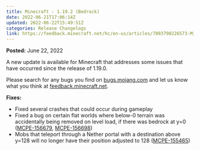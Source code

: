 ```yaml
---
title: Minecraft - 1.19.2 (Bedrock)
date: 2022-06-21T17:06:14Z
updated: 2022-06-22T15:49:51Z
categories: Release Changelogs
link: https://feedback.minecraft.net/hc/en-us/articles/7093790226573-Minecraft-1-19-2-Bedrock-
---
```


**Posted:** June 22, 2022

A new update is available for Minecraft that addresses some issues that have occurred since the release of 1.19.0.

Please search for any bugs you find on [bugs.mojang.com](https://bugs.mojang.com/) and let us know what you think at [feedback.minecraft.net](https://feedback.minecraft.net/).

**Fixes:**

-   Fixed several crashes that could occur during gameplay
-   Fixed a bug on certain flat worlds where below-0 terrain was accidentally being removed on level load, if there was bedrock at y=0 ([MCPE-156679](https://bugs.mojang.com/browse/MCPE-156679), [MCPE-156698](https://bugs.mojang.com/browse/MCPE-156698))
-   Mobs that teleport through a Nether portal with a destination above y=128 will no longer have their position adjusted to 128 ([MCPE-155465](https://bugs.mojang.com/browse/MCPE-155465))
